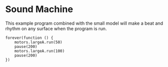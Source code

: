 # Sound Machine

This example program combined with the small model will make a beat and rhythm on any surface when the program is run.

```blocks
forever(function () {
    motors.largeA.run(50)
    pause(200)
    motors.largeA.run(100)
    pause(200)
})
``` 